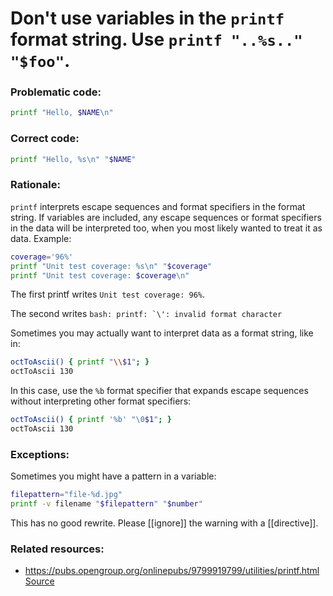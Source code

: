 # Don't use variables in the `printf` format string. Use `printf "..%s.." "$foo"`.

### Problematic code:

```sh
printf "Hello, $NAME\n"
```

### Correct code:

```sh
printf "Hello, %s\n" "$NAME"
```

### Rationale:

`printf` interprets escape sequences and format specifiers in the format string. If variables are included, any escape sequences or format specifiers in the data will be interpreted too, when you most likely wanted to treat it as data. Example:

```sh
coverage='96%'
printf "Unit test coverage: %s\n" "$coverage"
printf "Unit test coverage: $coverage\n"
```

The first printf writes `Unit test coverage: 96%`.

The second writes ``bash: printf: `\': invalid format character``

Sometimes you may actually want to interpret data as a format string, like in:

```sh
octToAscii() { printf "\\$1"; }
octToAscii 130
```

In this case, use the `%b` format specifier that expands escape sequences without interpreting other format specifiers:

```sh
octToAscii() { printf '%b' "\0$1"; }
octToAscii 130
```

### Exceptions:

Sometimes you might have a pattern in a variable:

```sh
filepattern="file-%d.jpg"
printf -v filename "$filepattern" "$number"
```

This has no good rewrite. Please [[ignore]] the warning with a [[directive]].

### Related resources:

* https://pubs.opengroup.org/onlinepubs/9799919799/utilities/printf.html
[Source](https://github.com/koalaman/shellcheck/wiki/SC2059)

